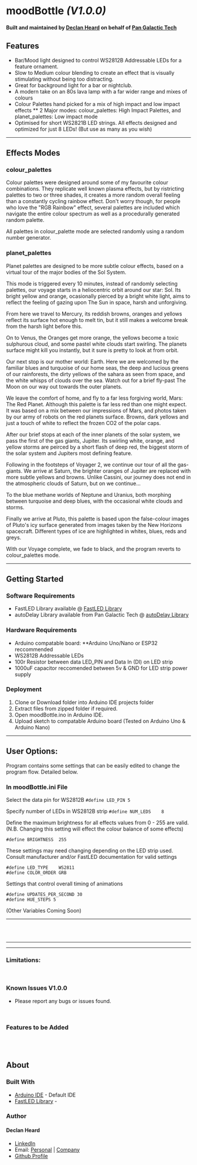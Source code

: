 # moodBottle *(V1.0.0)*
#### Built and maintained by [Declan Heard](mailto:pangalactictech@gmail.com "Email me!") on behalf of [Pan Galactic Tech](https://PanGalacticTech.com)

## Features
* Bar/Mood light designed to control WS2812B Addressable LEDs for a feature ornament.
* Slow to Medium colour blending to create an effect that is visually stimulating without being too distracting.
* Great for background light for a bar or nightclub.
* A modern take on an 80s lava lamp with a far wider range and mixes of colours
* Colour Palettes hand picked for a mix of high impact and low impact effects
** 2 Major modes: colour_palettes: High Impact Palettes, and planet_palettes: Low impact mode
* Optimised for short WS2821B LED strings. All effects designed and optimized for just 8 LEDs! (But use as many as you wish)

___________________________________________________________________________________________________________

## Effects Modes

### colour_palettes

Colour palettes were designed around some of my favourite colour combinations. They replicate well known plasma effects,
but by ristricting palettes to two or three shades, it creates a more random overall feeling than a constantly cycling rainbow effect.
Don't worry though, for people who love the "RGB Rainbow" effect, several palettes are included which navigate the entire colour spectrum
as well as a procedurally generated random palette.

All palettes in colour_palette mode are selected randomly using a random number generator.


### planet_palettes

Planet palettes are designed to be more subtle colour effects, based on a virtual tour of the major bodies of the Sol System.

This mode is triggered every 10 minutes, instead of randomly selecting palettes, our voyage starts in a heliocentric orbit
around our star: Sol. Its bright yellow and orange, ocasionally pierced by a bright white light, aims to reflect 
the feeling of gazing upon The Sun in space, harsh and unforgiving. 

From here we travel to Mercury, its reddish browns, oranges and yellows reflect its surface hot enough to melt tin, but it still 
makes a welcome break from the harsh light before this. 

On to Venus, the Oranges get more orange, the yellows become a toxic sulphurous cloud, and some pastel white clouds 
start swirling. The planets surface might kill you instantly, but it sure is pretty to look at from orbit.

Our next stop is our mother world: Earth. Here we are welcomed by the familiar blues and turquoise of our home seas, the deep
and lucious greens of our rainforests, the dirty yellows of the sahara as seen from space, and the white whisps of clouds over the sea. 
Watch out for a brief fly-past The Moon on our way out towards the outer planets.

We leave the comfort of home, and fly to a far less forgiving world, Mars: The Red Planet. Although this palette is far less red than
one might expect. It was based on a mix between our impressions of Mars, and photos taken by our army of robots on the red planets surface. 
Browns, dark yellows and just a touch of white to reflect the frozen CO2 of the polar caps.

After our brief stops at each of the inner planets of the solar system, we pass the first of the gas giants, Jupiter. Its swirling white,
orange, and yellow storms are peirced by a short flash of deep red, the biggest storm of the solar system and Jupiters most defining feature.

Following in the footsteps of Voyager 2, we continue our tour of all the gas-giants. We arrive at Saturn, the brighter oranges of Jupiter
are replaced with more subtle yellows and browns. Unlike Cassini, our journey does not end in the atmospheric clouds of Saturn, but on we continue...

To the blue methane worlds of Neptune and Uranius, both morphing between turquoise and deep blues, with the occasional white clouds and storms. 

Finally we arrive at Pluto, this palette is based upon the false-colour images of Pluto's icy surface generated from images taken by the New Horizons
spacecraft. Different types of ice are highlighted in whites, blues, reds and greys. 

With our Voyage complete, we fade to black, and the program reverts to colour_palettes mode.


___________________________________________________________________________________________________________

## Getting Started
### Software Requirements
* FastLED Library available @ [FastLED Library](https://github.com/FastLED/FastLED)
* autoDelay Library available from Pan Galactic Tech @ [autoDelay Library](https://github.com/PanGalacticTech/autoDelay_Library)

### Hardware Requirements
* Arduino compatable board:
**Arduino Uno/Nano or ESP32 reccommended
* WS2812B Addressable LEDs
* 100r Resistor between data LED_PIN and Data In (DI) on LED strip
* 1000uF capacitor reccomended between 5v & GND for LED strip power supply 


### Deployment
1. Clone or Download folder into Arduino IDE projects folder
2. Extract files from zipped folder if required.
3. Open moodBottle.ino in Arduino IDE.
4. Upload sketch to compatable Arduino board (Tested on Arduino Uno & Arduino Nano)

___________________________________________________________________________________________________________

## User Options:

Program contains some settings that can be easily edited to change the program flow. Detailed below.

### In moodBottle.ini File

Select the data pin for WS2812B
`#define LED_PIN 5`

Specify number of LEDs in WS2812B strip
`#define NUM_LEDS    8`

Define the maximum brightness for all effects values from 0 - 255 are valid.
(N.B. Changing this setting will effect the colour balance of some effects)

`#define BRIGHTNESS  255`

These settings may need changing depending on the LED strip used.
Consult manufacturer and/or FastLED documentation for valid settings

`#define LED_TYPE    WS2811` <br>
`#define COLOR_ORDER GRB`


Settings that control overall timing of animations

`#define UPDATES_PER_SECOND 30`<br>
`#define HUE_STEPS 5`       

(Other Variables Coming Soon)

________________________________________________________________________________________________________


<br>
<br>

___________________________________________________________________________________________________________
___________________________________________________________________________________________________________

### Limitations:



<br>

### Known Issues V1.0.0
  - Please report any bugs or issues found.

<br>

### Features to be Added 

<br>
<br>

## About
### Built With
* [Arduino IDE](https://www.arduino.cc/) - Default IDE
* [FastLED Library]( ) -


### Author
#### Declan Heard
* [LinkedIn](https://www.linkedin.com/in/declan-heard-91103b58/)
* Email: [Personal](mailto:dec.h38@gmail.com "dec.h38@gmail.com") | [Company](mailto:PanGalacticTech@gmail.com "PanGalacticTech@gmail.com")
* [Github Profile](https://github.com/PanGalacticTech)
